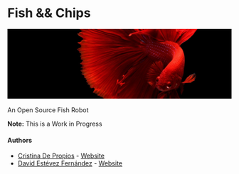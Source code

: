 # Fish && Chips

![banner](doc/img/betta.jpg)

An Open Source Fish Robot

**Note:** This is a Work in Progress


#### Authors
* [Cristina De Propios](https://twitter.com/de_propios) - [Website](http://www.depropios.com/)
* [David Estévez Fernández](https://twitter.com/DEFrobotics) - [Website](https://destevez.me)


